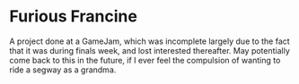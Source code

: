 # Furious Francine

A project done at a GameJam, which was incomplete largely due to the fact that it was during finals week, and lost interested thereafter. May potentially come back to this in the future, if I ever feel the compulsion of wanting to ride a segway as a grandma.
